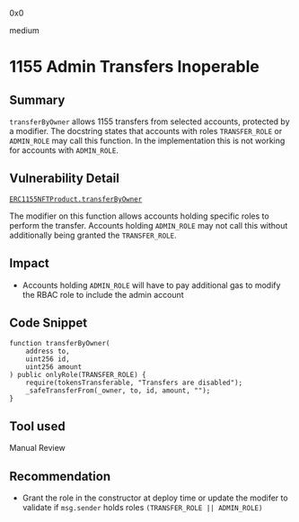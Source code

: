 0x0

medium

# 1155 Admin Transfers Inoperable

## Summary

`transferByOwner` allows 1155 transfers from selected accounts, protected by a modifier. The docstring states that accounts with roles `TRANSFER_ROLE` or `ADMIN_ROLE` may call this function. In the implementation this is not working for accounts with `ADMIN_ROLE`.

## Vulnerability Detail

[`ERC1155NFTProduct.transferByOwner`](https://github.com/sherlock-audit/2022-10-nftport/blob/main/evm-minting-master/contracts/templates/ERC1155NFTProduct.sol#L192)

The modifier on this function allows accounts holding specific roles to perform the transfer. Accounts holding `ADMIN_ROLE` may not call this without additionally being granted the `TRANSFER_ROLE`.

## Impact

- Accounts holding `ADMIN_ROLE` will have to pay additional gas to modify the RBAC role to include the admin account

## Code Snippet

```solidity
function transferByOwner(
    address to,
    uint256 id,
    uint256 amount
) public onlyRole(TRANSFER_ROLE) {
    require(tokensTransferable, "Transfers are disabled");
    _safeTransferFrom(_owner, to, id, amount, "");
}
```

## Tool used

Manual Review

## Recommendation

- Grant the role in the constructor at deploy time or update the modifer to validate if `msg.sender` holds roles `(TRANSFER_ROLE || ADMIN_ROLE)`
